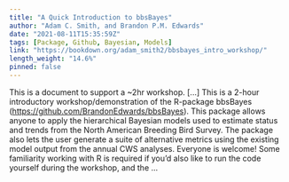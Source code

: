 ```yaml
---
title: "A Quick Introduction to bbsBayes"
author: "Adam C. Smith, and Brandon P.M. Edwards"
date: "2021-08-11T15:35:59Z"
tags: [Package, Github, Bayesian, Models]
link: "https://bookdown.org/adam_smith2/bbsbayes_intro_workshop/"
length_weight: "14.6%"
pinned: false
---
```


This is a document to support a ~2hr workshop. [...] This is a 2-hour introductory workshop/demonstration of the R-package bbsBayes (https://github.com/BrandonEdwards/bbsBayes). This package allows anyone to apply the hierarchical Bayesian models used to estimate status and trends from the North American Breeding Bird Survey. The package also lets the user generate a suite of alternative metrics using the existing model output from the annual CWS analyses. Everyone is welcome! Some familiarity working with R is required if you’d also like to run the code yourself during the workshop, and the ...

